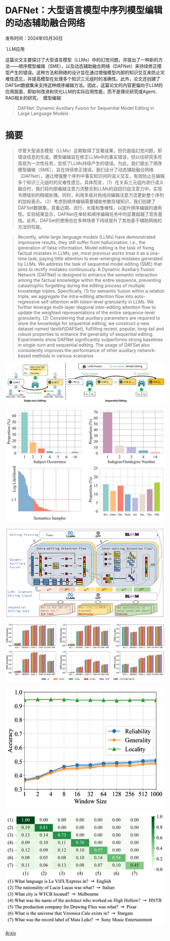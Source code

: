 # DAFNet：大型语言模型中序列模型编辑的动态辅助融合网络

发布时间：2024年05月30日

`LLM应用

这篇论文主要探讨了大型语言模型（LLMs）中的幻觉问题，并提出了一种新的方法——顺序模型编辑（SME），以及动态辅助融合网络（DAFNet）来持续修正模型产生的错误。这种方法和网络的设计旨在通过增强模型内部的知识交互来防止灾难性遗忘，并提高模型在处理多个知识三元组时的准确性。此外，论文还创建了DAFSet数据集来支持这种顺序编辑方法。因此，这篇论文的内容更偏向于LLM的应用层面，即如何改进和优化LLM的实际应用性能，而不是理论研究或Agent、RAG相关的研究。` `模型编辑`

> DAFNet: Dynamic Auxiliary Fusion for Sequential Model Editing in Large Language Models

# 摘要

> 尽管大型语言模型（LLMs）近期取得了显著成果，但仍面临幻觉问题，即错误信息的生成。模型编辑旨在修正LLMs中的事实错误，但以往研究多将其视为一次性任务，忽视了LLMs持续产生的错误。为此，我们提出了顺序模型编辑（SME），旨在持续修正错误。我们设计了动态辅助融合网络（DAFNet），通过增强整个序列中事实知识间的语义交互，有效防止在编辑多个知识三元组时的灾难性遗忘。具体而言，（1）在关系三元组内进行语义融合时，我们将内部编辑注意力流整合到LLMs的自回归自注意力中，实现令牌级别的精细处理。同时，利用多层对角线间编辑注意力流更新整个序列的加权表示。（2）考虑到顺序编辑需要辅助参数存储知识，我们创建了DAFSet数据集，具备近期、流行、长尾和鲁棒性，以提升顺序编辑的通用性。实验结果显示，DAFNet在单轮和顺序编辑任务中均显著超越了现有基线。此外，DAFSet的使用也在多种场景下持续提升了其他基于辅助网络的方法的性能。

> Recently, while large language models (LLMs) have demonstrated impressive results, they still suffer from hallucination, i.e., the generation of false information. Model editing is the task of fixing factual mistakes in LLMs; yet, most previous works treat it as a one-time task, paying little attention to ever-emerging mistakes generated by LLMs. We address the task of sequential model editing (SME) that aims to rectify mistakes continuously. A Dynamic Auxiliary Fusion Network (DAFNet) is designed to enhance the semantic interaction among the factual knowledge within the entire sequence, preventing catastrophic forgetting during the editing process of multiple knowledge triples. Specifically, (1) for semantic fusion within a relation triple, we aggregate the intra-editing attention flow into auto-regressive self-attention with token-level granularity in LLMs. We further leverage multi-layer diagonal inter-editing attention flow to update the weighted representations of the entire sequence-level granularity. (2) Considering that auxiliary parameters are required to store the knowledge for sequential editing, we construct a new dataset named \textbf{DAFSet}, fulfilling recent, popular, long-tail and robust properties to enhance the generality of sequential editing. Experiments show DAFNet significantly outperforms strong baselines in single-turn and sequential editing. The usage of DAFSet also consistently improves the performance of other auxiliary network-based methods in various scenarios

![DAFNet：大型语言模型中序列模型编辑的动态辅助融合网络](../../../paper_images/2405.20588/x1.png)

![DAFNet：大型语言模型中序列模型编辑的动态辅助融合网络](../../../paper_images/2405.20588/x2.png)

![DAFNet：大型语言模型中序列模型编辑的动态辅助融合网络](../../../paper_images/2405.20588/x3.png)

![DAFNet：大型语言模型中序列模型编辑的动态辅助融合网络](../../../paper_images/2405.20588/x4.png)

![DAFNet：大型语言模型中序列模型编辑的动态辅助融合网络](../../../paper_images/2405.20588/x5.png)

![DAFNet：大型语言模型中序列模型编辑的动态辅助融合网络](../../../paper_images/2405.20588/x6.png)

[Arxiv](https://arxiv.org/abs/2405.20588)